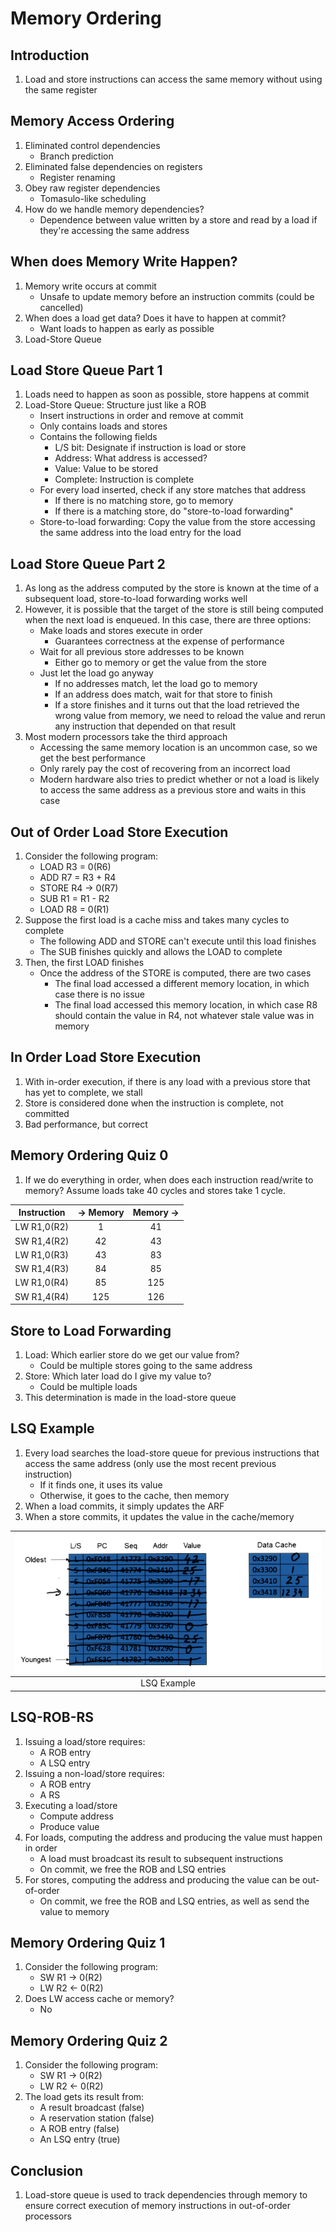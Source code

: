 # Memory Ordering

## Introduction

1. Load and store instructions can access the same memory without using the same
register

## Memory Access Ordering

1. Eliminated control dependencies
    * Branch prediction
2. Eliminated false dependencies on registers
    * Register renaming
3. Obey raw register dependencies
    * Tomasulo-like scheduling
4. How do we handle memory dependencies?
    * Dependence between value written by a store and read by a load if they're
    accessing the same address

## When does Memory Write Happen?

1. Memory write occurs at commit
    * Unsafe to update memory before an instruction commits (could be cancelled)
2. When does a load get data? Does it have to happen at commit?
    * Want loads to happen as early as possible
3. Load-Store Queue

## Load Store Queue Part 1

1. Loads need to happen as soon as possible, store happens at commit
2. Load-Store Queue: Structure just like a ROB
    * Insert instructions in order and remove at commit
    * Only contains loads and stores
    * Contains the following fields
        - L/S bit: Designate if instruction is load or store
        - Address: What address is accessed?
        - Value: Value to be stored
        - Complete: Instruction is complete
    * For every load inserted, check if any store matches that address
        - If there is no matching store, go to memory
        - If there is a matching store, do "store-to-load forwarding"
    * Store-to-load forwarding: Copy the value from the store accessing the same
    address into the load entry for the load

## Load Store Queue Part 2

1. As long as the address computed by the store is known at the time of a
subsequent load, store-to-load forwarding works well
2. However, it is possible that the target of the store is still being computed
when the next load is enqueued. In this case, there are three options:
    * Make loads and stores execute in order
        - Guarantees correctness at the expense of performance
    * Wait for all previous store addresses to be known
        - Either go to memory or get the value from the store
    * Just let the load go anyway
        - If no addresses match, let the load go to memory
        - If an address does match, wait for that store to finish
        - If a store finishes and it turns out that the load retrieved the wrong
        value from memory, we need to reload the value and rerun any instruction
        that depended on that result
3. Most modern processors take the third approach
    * Accessing the same memory location is an uncommon case, so we get the best
    performance
    * Only rarely pay the cost of recovering from an incorrect load
    * Modern hardware also tries to predict whether or not a load is likely to
    access the same address as a previous store and waits in this case

## Out of Order Load Store Execution

1. Consider the following program:
    * LOAD R3 = 0(R6)
    * ADD R7 = R3 + R4
    * STORE R4 -> 0(R7)
    * SUB R1 = R1 - R2
    * LOAD R8 = 0(R1)
2. Suppose the first load is a cache miss and takes many cycles to complete
    * The following ADD and STORE can't execute until this load finishes
    * The SUB finishes quickly and allows the LOAD to complete
3. Then, the first LOAD finishes
    * Once the address of the STORE is computed, there are two cases
        - The final load accessed a different memory location, in which case
        there is no issue
        - The final load accessed this memory location, in which case R8 should
        contain the value in R4, not whatever stale value was in memory

## In Order Load Store Execution

1. With in-order execution, if there is any load with a previous store that has
yet to complete, we stall
2. Store is considered done when the instruction is complete, not committed
3. Bad performance, but correct

## Memory Ordering Quiz 0

1. If we do everything in order, when does each instruction read/write to memory?
Assume loads take 40 cycles and stores take 1 cycle.

| Instruction | -> Memory | Memory -> |
|:-----------:|:---------:|:---------:|
| LW R1,0(R2) | 1         | 41        |
| SW R1,4(R2) | 42        | 43        |
| LW R1,0(R3) | 43        | 83        |
| SW R1,4(R3) | 84        | 85        |
| LW R1,0(R4) | 85        | 125       |
| SW R1,4(R4) | 125       | 126       |

## Store to Load Forwarding

1. Load: Which earlier store do we get our value from?
    * Could be multiple stores going to the same address
2. Store: Which later load do I give my value to?
    * Could be multiple loads
3. This determination is made in the load-store queue

## LSQ Example

1. Every load searches the load-store queue for previous instructions that 
access the same address (only use the most recent previous instruction)
    * If it finds one, it uses its value
    * Otherwise, it goes to the cache, then memory
2. When a load commits, it simply updates the ARF
3. When a store commits, it updates the value in the cache/memory

| ![example](images/memory_ordering_lsq_example.png) |
|:--:|
| LSQ Example |

## LSQ-ROB-RS

1. Issuing a load/store requires:
    * A ROB entry
    * A LSQ entry
2. Issuing a non-load/store requires:
    * A ROB entry
    * A RS
3. Executing a load/store
    * Compute address
    * Produce value
4. For loads, computing the address and producing the value must happen in order
    * A load must broadcast its result to subsequent instructions
    * On commit, we free the ROB and LSQ entries
5. For stores, computing the address and producing the value can be out-of-order
    * On commit, we free the ROB and LSQ entries, as well as send the value to
    memory

## Memory Ordering Quiz 1

1. Consider the following program:
    * SW R1 -> 0(R2)
    * LW R2 <- 0(R2)
2. Does LW access cache or memory?
    * No

## Memory Ordering Quiz 2

1. Consider the following program:
    * SW R1 -> 0(R2)
    * LW R2 <- 0(R2)
2. The load gets its result from:
    * A result broadcast (false)
    * A reservation station (false)
    * A ROB entry (false)
    * An LSQ entry (true)

## Conclusion

1. Load-store queue is used to track dependencies through memory to ensure
correct execution of memory instructions in out-of-order processors
